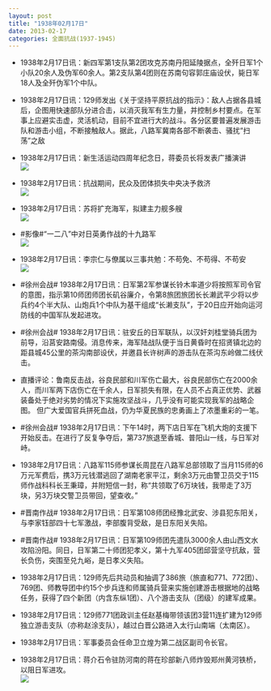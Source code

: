 ```yaml
---
layout: post
title: "1938年02月17日"
date: 2013-02-17
categories: 全面抗战(1937-1945)
---
```


<meta name="referrer" content="no-referrer" />

- 1938年2月17日讯：新四军第1支队第2团攻克苏南丹阳延陵据点，全歼日军1个小队20余人及伪军60余人。第2支队第4团则在苏南句容郭庄庙设伏，毙日军18人及全歼伪军1个中队。  

- 1938年2月17日讯：129师发出《关于坚持平原抗战的指示》：敌人占据各县城后，企图用快速部队分进合击，以消灭我军有生力量，并控制乡村要点。在军事上应避实击虚，灵活机动，目前不宜进行大的战斗。各分区要普遍发展游击队和游击小组，不断接触敌人。据此，八路军冀南各部不断袭击、骚扰“扫荡”之敌 

- 1938年2月17日讯：新生活运动四周年纪念日，蒋委员长将发表广播演讲 <br/><img src="https://ww1.sinaimg.cn/large/aca367d8jw1e1wqzeen4fj.jpg" />

- 1938年2月17日讯：抗战期间，民众及团体损失中央决予救济 <br/><img src="https://ww2.sinaimg.cn/large/aca367d8jw1e1wp8x3p1lj.jpg" />

- 1938年2月17日讯：苏将扩充海军，拟建主力舰多艘 <br/><img src="https://ww1.sinaimg.cn/large/aca367d8jw1e1wnihhp05j.jpg" />

- #影像#“一二八”中对日英勇作战的十九路军 <br/><img src="https://ww4.sinaimg.cn/large/aca367d8jw1e1wn244visj.jpg" />

- 1938年2月17日讯：李宗仁与僚属以三事共勉：不苟免、不苟得、不苟安 <br/><img src="https://ww3.sinaimg.cn/large/aca367d8jw1e1wlrweilqj.jpg" />

- #徐州会战# 1938年2月17日讯：日军第2军参谋长铃木率道少将按照军司令官的意图，指示第10师团师团长矶谷廉介，令第8旅团旅团长长濑武平少将以步兵约4个半大队、山炮兵1个中队为基干组成“长濑支队”，于20日应开始向运河防线的中国军队发起进攻。 

- #徐州会战# 1938年2月17日讯：驻安丘的日军联队，以汉奸刘桂堂骑兵团为前导，沿莒安路南侵。消息传来，海军陆战队便于当日黄昏时在招贤镇北边的距县城45公里的茶沟南部设伏，并邀县长许树声的游击队在茶沟东岭做二线伏击。 

- 直播评论：鲁南反击战，谷良民部和川军伤亡最大，谷良民部伤亡在2000余人，而川军两下店伤亡在千余人，日军损失有限，在人员不占真正优势、武器装备处于绝对劣势的情况下实施攻坚战斗，几乎没有可能实现我军的战略企图。 但广大爱国官兵拼死血战，仍为华夏民族的忠勇画上了浓墨重彩的一笔。 

- #徐州会战# 1938年2月17日讯：下午14时，两下店日军在飞机大炮的支援下开始反击。在进行了反复争夺后，第737旅退至香城、普阳山一线，与日军对峙。  

- 1938年2月17日讯：八路军115师参谋长周昆在八路军总部领取了当月115师的6万元军费后，携3万元钱潜逃回了湖南老家平江，剩余3万元由警卫员交于115师作战科科长王秉璋，并附短信一封，称“共领取了6万块钱，我带走了3万块，另3万块交警卫员带回，望查收。” 

- #晋南作战# 1938年2月17日讯：日军第108师团经豫北武安、涉县犯东阳关，与李家钰部四十七军激战，李部腹背受敌，是日东阳关失陷。 

- #晋南作战# 1938年2月17日讯：日军第109师团先遣队3000余人由山西文水攻陷汾阳。同日，日军第二十师团犯孝义，第十九军405团邱营坚守抗敌，营长负伤，突围至兑九峪，是日孝义失陷。 

- 1938年2月17日讯：129师先后共动员和抽调了386旅（旅直和771、772团）、769团、师教导团中约15个步兵连和师属骑兵营来实施创建游击根据地的战略任务，获得了四个新团（内含东纵1团）、八个游击支队（团级）的建军成果。 

- 1938年2月17日讯：129师771团政训主任赵基梅带领该团3营11连扩建为129师独立游击支队（亦称赵涂支队），越过白晋公路进入太行山南端（太南区）。 

- 1938年2月17日讯：军事委员会任命卫立煌为第二战区副司令长官。 

- 1938年2月17日讯：蒋介石令驻防河南的蒋在珍部新八师炸毁郑州黄河铁桥，以阻日军进攻。 <br/><img src="https://ww2.sinaimg.cn/large/aca367d8jw1e1w0ymy65ij.jpg" />

